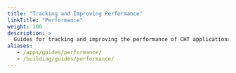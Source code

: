 ```yaml
---
title: "Tracking and Improving Performance"
linkTitle: "Performance"
weight: 100
description: >
  Guides for tracking and improving the performance of CHT applications and servers
aliases:
   - /apps/guides/performance/
   - /building/guides/performance/
---
```

